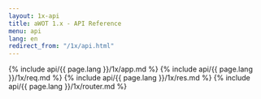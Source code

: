 ```yaml
---
layout: 1x-api
title: aWOT 1.x - API Reference
menu: api
lang: en
redirect_from: "/1x/api.html"
---
```

<div id="api-doc" markdown="1">
  {% include api/{{ page.lang }}/1x/app.md %}
  {% include api/{{ page.lang }}/1x/req.md %}
  {% include api/{{ page.lang }}/1x/res.md %}
  {% include api/{{ page.lang }}/1x/router.md %}
</div>
